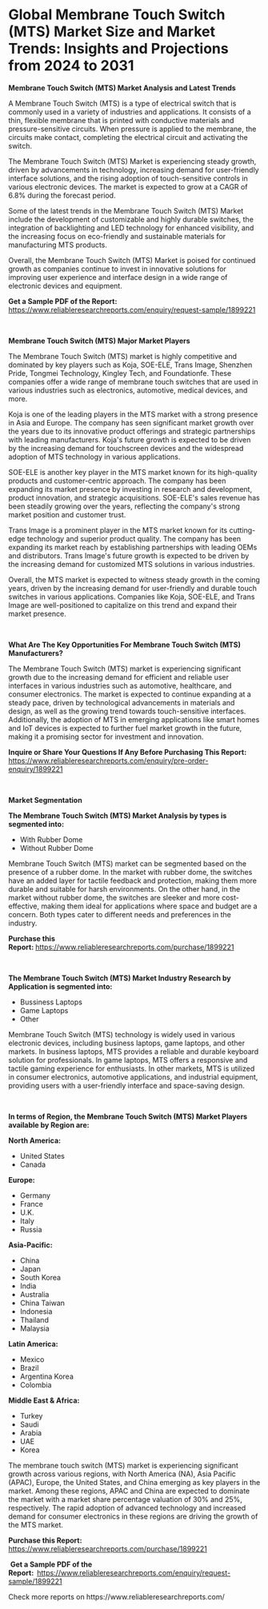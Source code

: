 <p><h1>Global Membrane Touch Switch  (MTS) Market Size and Market Trends: Insights and Projections from 2024 to 2031</h1></p><p><strong>Membrane Touch Switch  (MTS) Market Analysis and Latest Trends</strong></p>
<p><p>A Membrane Touch Switch (MTS) is a type of electrical switch that is commonly used in a variety of industries and applications. It consists of a thin, flexible membrane that is printed with conductive materials and pressure-sensitive circuits. When pressure is applied to the membrane, the circuits make contact, completing the electrical circuit and activating the switch.</p><p>The Membrane Touch Switch (MTS) Market is experiencing steady growth, driven by advancements in technology, increasing demand for user-friendly interface solutions, and the rising adoption of touch-sensitive controls in various electronic devices. The market is expected to grow at a CAGR of 6.8% during the forecast period.</p><p>Some of the latest trends in the Membrane Touch Switch (MTS) Market include the development of customizable and highly durable switches, the integration of backlighting and LED technology for enhanced visibility, and the increasing focus on eco-friendly and sustainable materials for manufacturing MTS products.</p><p>Overall, the Membrane Touch Switch (MTS) Market is poised for continued growth as companies continue to invest in innovative solutions for improving user experience and interface design in a wide range of electronic devices and equipment.</p></p>
<p><strong>Get a Sample PDF of the Report:&nbsp;</strong> <a href="https://www.reliableresearchreports.com/enquiry/request-sample/1899221">https://www.reliableresearchreports.com/enquiry/request-sample/1899221</a></p>
<p>&nbsp;</p>
<p><strong>Membrane Touch Switch  (MTS) Major Market Players</strong></p>
<p><p>The Membrane Touch Switch (MTS) market is highly competitive and dominated by key players such as Koja, SOE-ELE, Trans Image, Shenzhen Pride, Tongmei Technology, Kingley Tech, and Foundationfe. These companies offer a wide range of membrane touch switches that are used in various industries such as electronics, automotive, medical devices, and more.</p><p>Koja is one of the leading players in the MTS market with a strong presence in Asia and Europe. The company has seen significant market growth over the years due to its innovative product offerings and strategic partnerships with leading manufacturers. Koja's future growth is expected to be driven by the increasing demand for touchscreen devices and the widespread adoption of MTS technology in various applications.</p><p>SOE-ELE is another key player in the MTS market known for its high-quality products and customer-centric approach. The company has been expanding its market presence by investing in research and development, product innovation, and strategic acquisitions. SOE-ELE's sales revenue has been steadily growing over the years, reflecting the company's strong market position and customer trust.</p><p>Trans Image is a prominent player in the MTS market known for its cutting-edge technology and superior product quality. The company has been expanding its market reach by establishing partnerships with leading OEMs and distributors. Trans Image's future growth is expected to be driven by the increasing demand for customized MTS solutions in various industries.</p><p>Overall, the MTS market is expected to witness steady growth in the coming years, driven by the increasing demand for user-friendly and durable touch switches in various applications. Companies like Koja, SOE-ELE, and Trans Image are well-positioned to capitalize on this trend and expand their market presence.</p></p>
<p>&nbsp;</p>
<p><strong>What Are The Key Opportunities For Membrane Touch Switch  (MTS) Manufacturers?</strong></p>
<p><p>The Membrane Touch Switch (MTS) market is experiencing significant growth due to the increasing demand for efficient and reliable user interfaces in various industries such as automotive, healthcare, and consumer electronics. The market is expected to continue expanding at a steady pace, driven by technological advancements in materials and design, as well as the growing trend towards touch-sensitive interfaces. Additionally, the adoption of MTS in emerging applications like smart homes and IoT devices is expected to further fuel market growth in the future, making it a promising sector for investment and innovation.</p></p>
<p><strong>Inquire or Share Your Questions If Any Before Purchasing This Report:</strong> <a href="https://www.reliableresearchreports.com/enquiry/pre-order-enquiry/1899221">https://www.reliableresearchreports.com/enquiry/pre-order-enquiry/1899221</a></p>
<p>&nbsp;</p>
<p><strong>Market Segmentation</strong></p>
<p><strong>The Membrane Touch Switch  (MTS) Market Analysis by types is segmented into:</strong></p>
<p><ul><li>With Rubber Dome</li><li>Without Rubber Dome</li></ul></p>
<p><p>Membrane Touch Switch (MTS) market can be segmented based on the presence of a rubber dome. In the market with rubber dome, the switches have an added layer for tactile feedback and protection, making them more durable and suitable for harsh environments. On the other hand, in the market without rubber dome, the switches are sleeker and more cost-effective, making them ideal for applications where space and budget are a concern. Both types cater to different needs and preferences in the industry.</p></p>
<p><strong>Purchase this Report:&nbsp;</strong><a href="https://www.reliableresearchreports.com/purchase/1899221">https://www.reliableresearchreports.com/purchase/1899221</a></p>
<p>&nbsp;</p>
<p><strong>The Membrane Touch Switch  (MTS) Market Industry Research by Application is segmented into:</strong></p>
<p><ul><li>Bussiness Laptops</li><li>Game Laptops</li><li>Other</li></ul></p>
<p><p>Membrane Touch Switch (MTS) technology is widely used in various electronic devices, including business laptops, game laptops, and other markets. In business laptops, MTS provides a reliable and durable keyboard solution for professionals. In game laptops, MTS offers a responsive and tactile gaming experience for enthusiasts. In other markets, MTS is utilized in consumer electronics, automotive applications, and industrial equipment, providing users with a user-friendly interface and space-saving design.</p></p>
<p>&nbsp;</p>
<p><strong>In terms of Region, the Membrane Touch Switch  (MTS) Market Players available by Region are:</strong></p>
<p>
    <p> <strong> North America: </strong>
        <ul>
            <li>United States</li>
            <li>Canada</li>
        </ul>
        </p> 
    <p> <strong> Europe: </strong>
        <ul>
            <li>Germany</li>
            <li>France</li>
            <li>U.K.</li>
            <li>Italy</li>
            <li>Russia</li>
        </ul>
        </p> 
    <p> <strong> Asia-Pacific: </strong>
        <ul>
            <li>China</li>
            <li>Japan</li>
            <li>South Korea</li>
            <li>India</li>
            <li>Australia</li>
            <li>China Taiwan</li>
            <li>Indonesia</li>
            <li>Thailand</li>
            <li>Malaysia</li>
        </ul>
        </p> 
    <p> <strong> Latin America: </strong>
        <ul>
            <li>Mexico</li>
            <li>Brazil</li>
            <li>Argentina Korea</li>
            <li>Colombia</li>
        </ul>
        </p> 
    <p> <strong> Middle East & Africa: </strong>
        <ul>
            <li>Turkey</li>
            <li>Saudi</li>
            <li>Arabia</li>
            <li>UAE</li>
            <li>Korea</li>
        </ul>
    </p>
    </p>
<p><p>The membrane touch switch (MTS) market is experiencing significant growth across various regions, with North America (NA), Asia Pacific (APAC), Europe, the United States, and China emerging as key players in the market. Among these regions, APAC and China are expected to dominate the market with a market share percentage valuation of 30% and 25%, respectively. The rapid adoption of advanced technology and increased demand for consumer electronics in these regions are driving the growth of the MTS market.</p></p>
<p><strong>Purchase this Report: </strong><a href="https://www.reliableresearchreports.com/purchase/1899221">https://www.reliableresearchreports.com/purchase/1899221</a></p>
<p>&nbsp;<strong>Get a Sample PDF of the Report:&nbsp;&nbsp;</strong><a href="https://www.reliableresearchreports.com/enquiry/request-sample/1899221">https://www.reliableresearchreports.com/enquiry/request-sample/1899221</a></p>
<p><strong></strong></p>
<p>Check more reports on https://www.reliableresearchreports.com/</p>